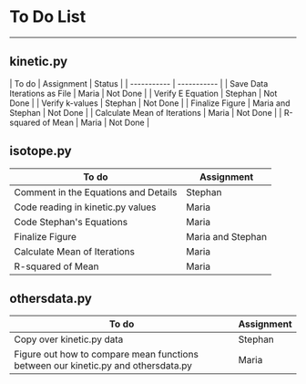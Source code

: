 # To Do List

------------

## kinetic.py

| To do | Assignment | Status |
| ----------- | ----------- |
| Save Data Iterations as File | Maria | Not Done |
| Verify E Equation | Stephan | Not Done |
| Verify k-values | Stephan | Not Done |
| Finalize Figure | Maria and Stephan | Not Done |
| Calculate Mean of Iterations | Maria | Not Done |
| R-squared of Mean | Maria | Not Done |

## isotope.py

| To do | Assignment |
| ----------- | ----------- |
| Comment in the Equations and Details | Stephan | Not Done |
| Code reading in kinetic.py values | Maria | Not Done |
| Code Stephan's Equations | Maria | Not Done |
| Finalize Figure | Maria and Stephan | Not Done |
| Calculate Mean of Iterations | Maria | Not Done |
| R-squared of Mean | Maria | Not Done |

## othersdata.py

| To do | Assignment |
| ----------- | ----------- |
| Copy over kinetic.py data | Stephan | Not Done |
| Figure out how to compare mean functions between our kinetic.py and othersdata.py | Maria | Not Done |


